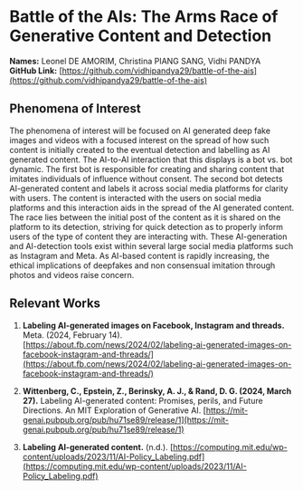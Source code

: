 # Battle of the AIs: The Arms Race of Generative Content and Detection
**Names:** Leonel DE AMORIM, Christina PIANG SANG, Vidhi PANDYA  
**GitHub Link:** [https://github.com/vidhipandya29/battle-of-the-ais](https://github.com/vidhipandya29/battle-of-the-ais)

## Phenomena of Interest  
The phenomena of interest will be focused on AI generated deep fake images and videos with a focused interest on the spread of how such content is initially created to the eventual detection and labelling as AI generated content. The AI-to-AI interaction that this displays is a bot vs. bot dynamic. The first bot is responsible for creating and sharing content that imitates individuals of influence without consent. The second bot detects AI-generated content and labels it across social media platforms for clarity with users. The content is interacted with the users on social media platforms and this interaction aids in the spread of the AI generated content. The race lies between the initial post of the content as it is shared on the platform to its detection, striving for quick detection as to  properly inform users of the type of content they are interacting with. These AI-generation and AI-detection tools exist within several large social media platforms such as Instagram and Meta. As AI-based content is rapidly increasing, the ethical implications of deepfakes and non consensual imitation through photos and videos raise concern. 

## Relevant Works
1. **Labeling AI-generated images on Facebook, Instagram and threads.** Meta. (2024, February 14). [https://about.fb.com/news/2024/02/labeling-ai-generated-images-on-facebook-instagram-and-threads/](https://about.fb.com/news/2024/02/labeling-ai-generated-images-on-facebook-instagram-and-threads/)  

2. **Wittenberg, C., Epstein, Z., Berinsky, A. J., & Rand, D. G. (2024, March 27).** Labeling AI-generated content: Promises, perils, and Future Directions. An MIT Exploration of Generative AI. [https://mit-genai.pubpub.org/pub/hu71se89/release/1](https://mit-genai.pubpub.org/pub/hu71se89/release/1)  

3. **Labeling AI-generated content.** (n.d.). [https://computing.mit.edu/wp-content/uploads/2023/11/AI-Policy_Labeling.pdf](https://computing.mit.edu/wp-content/uploads/2023/11/AI-Policy_Labeling.pdf)  
